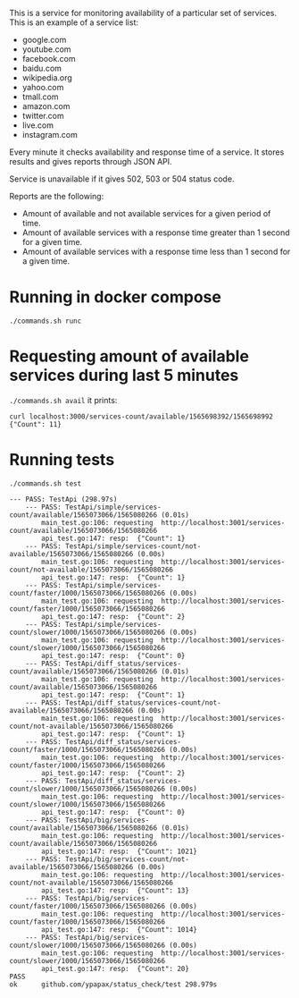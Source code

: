 This is a service for monitoring availability of a particular set of services.
This is an example of a service list:
- google.com
- youtube.com
- facebook.com
- baidu.com
- wikipedia.org
- yahoo.com
- tmall.com
- amazon.com
- twitter.com
- live.com
- instagram.com

Every minute it checks availability and response time of a service. It stores results and gives 
reports through JSON API.

Service is unavailable if it gives 502, 503 or 504 status code.

Reports are the following:
- Amount of available and not available services for a given period of time.
- Amount of available services with a response time greater than 1 second for a given time. 
- Amount of available services with a response time less than 1 second for a given time.

# Running in docker compose
`./commands.sh runc`
# Requesting amount of available services during last 5 minutes
`./commands.sh avail`
it prints:
```
curl localhost:3000/services-count/available/1565698392/1565698992
{"Count": 11}
```
# Running tests
`./commands.sh test`

```
--- PASS: TestApi (298.97s)
    --- PASS: TestApi/simple/services-count/available/1565073066/1565080266 (0.01s)
        main_test.go:106: requesting  http://localhost:3001/services-count/available/1565073066/1565080266
        api_test.go:147: resp:  {"Count": 1}
    --- PASS: TestApi/simple/services-count/not-available/1565073066/1565080266 (0.00s)
        main_test.go:106: requesting  http://localhost:3001/services-count/not-available/1565073066/1565080266
        api_test.go:147: resp:  {"Count": 1}
    --- PASS: TestApi/simple/services-count/faster/1000/1565073066/1565080266 (0.00s)
        main_test.go:106: requesting  http://localhost:3001/services-count/faster/1000/1565073066/1565080266
        api_test.go:147: resp:  {"Count": 2}
    --- PASS: TestApi/simple/services-count/slower/1000/1565073066/1565080266 (0.00s)
        main_test.go:106: requesting  http://localhost:3001/services-count/slower/1000/1565073066/1565080266
        api_test.go:147: resp:  {"Count": 0}
    --- PASS: TestApi/diff_status/services-count/available/1565073066/1565080266 (0.01s)
        main_test.go:106: requesting  http://localhost:3001/services-count/available/1565073066/1565080266
        api_test.go:147: resp:  {"Count": 1}
    --- PASS: TestApi/diff_status/services-count/not-available/1565073066/1565080266 (0.00s)
        main_test.go:106: requesting  http://localhost:3001/services-count/not-available/1565073066/1565080266
        api_test.go:147: resp:  {"Count": 1}
    --- PASS: TestApi/diff_status/services-count/faster/1000/1565073066/1565080266 (0.00s)
        main_test.go:106: requesting  http://localhost:3001/services-count/faster/1000/1565073066/1565080266
        api_test.go:147: resp:  {"Count": 2}
    --- PASS: TestApi/diff_status/services-count/slower/1000/1565073066/1565080266 (0.00s)
        main_test.go:106: requesting  http://localhost:3001/services-count/slower/1000/1565073066/1565080266
        api_test.go:147: resp:  {"Count": 0}
    --- PASS: TestApi/big/services-count/available/1565073066/1565080266 (0.01s)
        main_test.go:106: requesting  http://localhost:3001/services-count/available/1565073066/1565080266
        api_test.go:147: resp:  {"Count": 1021}
    --- PASS: TestApi/big/services-count/not-available/1565073066/1565080266 (0.00s)
        main_test.go:106: requesting  http://localhost:3001/services-count/not-available/1565073066/1565080266
        api_test.go:147: resp:  {"Count": 13}
    --- PASS: TestApi/big/services-count/faster/1000/1565073066/1565080266 (0.00s)
        main_test.go:106: requesting  http://localhost:3001/services-count/faster/1000/1565073066/1565080266
        api_test.go:147: resp:  {"Count": 1014}
    --- PASS: TestApi/big/services-count/slower/1000/1565073066/1565080266 (0.00s)
        main_test.go:106: requesting  http://localhost:3001/services-count/slower/1000/1565073066/1565080266
        api_test.go:147: resp:  {"Count": 20}
PASS
ok  	github.com/ypapax/status_check/test	298.979s
```